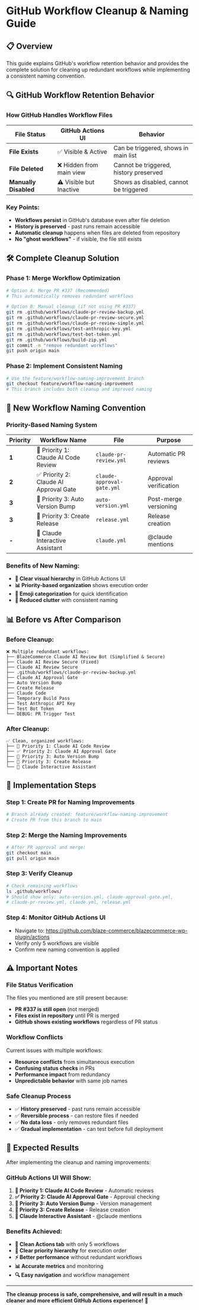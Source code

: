 # GitHub Workflow Cleanup & Naming Guide

## 📋 Overview

This guide explains GitHub's workflow retention behavior and provides the complete solution for cleaning up redundant workflows while implementing a consistent naming convention.

## 🔍 GitHub Workflow Retention Behavior

### How GitHub Handles Workflow Files

| File Status | GitHub Actions UI | Behavior |
|-------------|-------------------|----------|
| **File Exists** | ✅ Visible & Active | Can be triggered, shows in main list |
| **File Deleted** | ❌ Hidden from main view | Cannot be triggered, history preserved |
| **Manually Disabled** | ⚠️ Visible but Inactive | Shows as disabled, cannot be triggered |

### Key Points:
- **Workflows persist** in GitHub's database even after file deletion
- **History is preserved** - past runs remain accessible
- **Automatic cleanup** happens when files are deleted from repository
- **No "ghost workflows"** - if visible, the file still exists

## 🛠️ Complete Cleanup Solution

### Phase 1: Merge Workflow Optimization
```bash
# Option A: Merge PR #337 (Recommended)
# This automatically removes redundant workflows

# Option B: Manual cleanup (if not using PR #337)
git rm .github/workflows/claude-pr-review-backup.yml
git rm .github/workflows/claude-pr-review-secure.yml
git rm .github/workflows/claude-pr-review-simple.yml
git rm .github/workflows/test-anthropic-key.yml
git rm .github/workflows/test-bot-token.yml
git rm .github/workflows/build-zip.yml
git commit -m "remove redundant workflows"
git push origin main
```

### Phase 2: Implement Consistent Naming
```bash
# Use the feature/workflow-naming-improvement branch
git checkout feature/workflow-naming-improvement
# This branch includes both cleanup and improved naming
```

## 🎯 New Workflow Naming Convention

### Priority-Based Naming System

| Priority | Workflow Name | File | Purpose |
|----------|---------------|------|---------|
| **1** | 🤖 Priority 1: Claude AI Code Review | `claude-pr-review.yml` | Automatic PR reviews |
| **2** | ✅ Priority 2: Claude AI Approval Gate | `claude-approval-gate.yml` | Approval verification |
| **3** | 🔢 Priority 3: Auto Version Bump | `auto-version.yml` | Post-merge versioning |
| **3** | 🚀 Priority 3: Create Release | `release.yml` | Release creation |
| **-** | 💬 Claude Interactive Assistant | `claude.yml` | @claude mentions |

### Benefits of New Naming:
- **🎯 Clear visual hierarchy** in GitHub Actions UI
- **📊 Priority-based organization** shows execution order
- **🎨 Emoji categorization** for quick identification
- **🧹 Reduced clutter** with consistent naming

## 📊 Before vs After Comparison

### Before Cleanup:
```
❌ Multiple redundant workflows:
├── BlazeCommerce Claude AI Review Bot (Simplified & Secure)
├── Claude AI Review Secure (Fixed)
├── Claude AI Review Secure
├── .github/workflows/claude-pr-review-backup.yml
├── Claude AI Approval Gate
├── Auto Version Bump
├── Create Release
├── Claude Code
├── Temporary Build Pass
├── Test Anthropic API Key
├── Test Bot Token
└── DEBUG: PR Trigger Test
```

### After Cleanup:
```
✅ Clean, organized workflows:
├── 🤖 Priority 1: Claude AI Code Review
├── ✅ Priority 2: Claude AI Approval Gate
├── 🔢 Priority 3: Auto Version Bump
├── 🚀 Priority 3: Create Release
└── 💬 Claude Interactive Assistant
```

## 🚀 Implementation Steps

### Step 1: Create PR for Naming Improvements
```bash
# Branch already created: feature/workflow-naming-improvement
# Create PR from this branch to main
```

### Step 2: Merge the Naming Improvements
```bash
# After PR approval and merge:
git checkout main
git pull origin main
```

### Step 3: Verify Cleanup
```bash
# Check remaining workflows
ls .github/workflows/
# Should show only: auto-version.yml, claude-approval-gate.yml, 
# claude-pr-review.yml, claude.yml, release.yml
```

### Step 4: Monitor GitHub Actions UI
- Navigate to: https://github.com/blaze-commerce/blazecommerce-wp-plugin/actions
- Verify only 5 workflows are visible
- Confirm new naming convention is applied

## ⚠️ Important Notes

### File Status Verification
The files you mentioned are still present because:
- **PR #337 is still open** (not merged)
- **Files exist in repository** until PR is merged
- **GitHub shows existing workflows** regardless of PR status

### Workflow Conflicts
Current issues with multiple workflows:
- **Resource conflicts** from simultaneous execution
- **Confusing status checks** in PRs
- **Performance impact** from redundancy
- **Unpredictable behavior** with same job names

### Safe Cleanup Process
- ✅ **History preserved** - past runs remain accessible
- ✅ **Reversible process** - can restore files if needed
- ✅ **No data loss** - only removes redundant files
- ✅ **Gradual implementation** - can test before full deployment

## 🎉 Expected Results

After implementing the cleanup and naming improvements:

### GitHub Actions UI Will Show:
1. **🤖 Priority 1: Claude AI Code Review** - Automatic reviews
2. **✅ Priority 2: Claude AI Approval Gate** - Approval checking
3. **🔢 Priority 3: Auto Version Bump** - Version management
4. **🚀 Priority 3: Create Release** - Release creation
5. **💬 Claude Interactive Assistant** - @claude mentions

### Benefits Achieved:
- **🧹 Clean Actions tab** with only 5 workflows
- **🎯 Clear priority hierarchy** for execution order
- **⚡ Better performance** without redundant workflows
- **📊 Accurate metrics** and monitoring
- **🔍 Easy navigation** and workflow management

---

**The cleanup process is safe, comprehensive, and will result in a much cleaner and more efficient GitHub Actions experience!** 🚀
